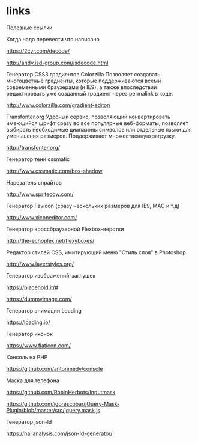 # links
Полезные ссылки


Когда надо перевести что написано 

https://2cyr.com/decode/

http://andy.isd-group.com/jsdecode.html



Генератор CSS3 градиентов Colorzilla Позволяет создавать многоцветные градиенты, которые поддерживаются всеми современными браузерами (и IE9), а также впоследствии редактировать уже созданный градиент через permalink в коде.

http://www.colorzilla.com/gradient-editor/ 



Transfonter.org Удобный сервис, позволяющий конвертировать имеющийся шрифт сразу во все популярные веб-форматы, позволяет выбирать необходимые диапазоны символов или отдельные языки для уменьшения размеров. Поддерживает множественную загрузку.

http://transfonter.org/



Генератор тени cssmatic

http://www.cssmatic.com/box-shadow




Нарезатель спрайтов

http://www.spritecow.com/ 



Генератор Favicon (сразу нескольких размеров для IE9, MAC и т.д)

http://www.xiconeditor.com/ 



Генератор кроссбраузерной Flexbox-верстки

http://the-echoplex.net/flexyboxes/




Редактор стилей CSS, имитирующий меню "Стиль слоя" в Photoshop

http://www.layerstyles.org/



Генератор изображений-заглушек

https://placehold.it/#

https://dummyimage.com/



Генератор анимации Loading 

https://loading.io/




Генератор иконок

https://www.flaticon.com/



Консоль на PHP

https://github.com/antonmedv/console



Маска для телефона

https://github.com/RobinHerbots/Inputmask

https://github.com/igorescobar/jQuery-Mask-Plugin/blob/master/src/jquery.mask.js



Генератор json-ld

https://hallanalysis.com/json-ld-generator/
